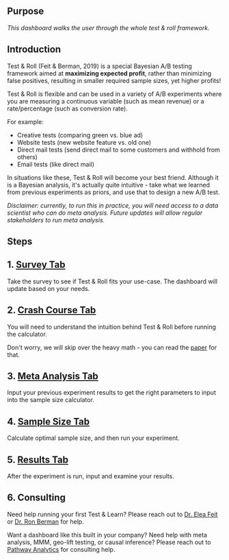 ## Purpose

*This dashboard walks the user through the whole test & roll framework.*

## Introduction

Test & Roll (Feit & Berman, 2019) is a special Bayesian A/B testing framework aimed at **maximizing expected profit**, rather than minimizing false positives, resulting in smaller required sample sizes, yet higher profits!

Test & Roll is flexible and can be used in a variety of A/B experiments where you are measuring a continuous variable (such as mean revenue) or a rate/percentage (such as conversion rate). 

For example:

* Creative tests (comparing green vs. blue ad)
* Website tests (new website feature vs. old one)
* Direct mail tests (send direct mail to some customers and withhold from others)
* Email tests (like direct mail)

In situations like these, Test & Roll will become your best friend. Although it is a Bayesian analysis, it's actually quite intuitive - take what we learned from previous experiments as priors, and use that to design a new A/B test. 

*Disclaimer: currently, to run this in practice, you will need access to a data scientist who can do meta analysis. Future updates will allow regular stakeholders to run meta analysis.*

## Steps

## 1. <a href="#" onclick="Shiny.setInputValue('nav_click', 'survey_tab', {priority: 'event'}); return false;">Survey Tab</a>

Take the survey to see if Test & Roll fits your use-case. The dashboard will update based on your needs.

## 2. <a href="#" onclick="Shiny.setInputValue('nav_click', 'crash_course_tab', {priority: 'event'}); return false;">Crash Course Tab</a>

You will need to understand the intuition behind Test & Roll before running the calculator.

Don't worry, we will skip over the heavy math - you can read the [paper](https://papers.ssrn.com/sol3/papers.cfm?abstract_id=3274875) for that. 

## 3. <a href="#" onclick="Shiny.setInputValue('nav_click', 'priors_tab', {priority: 'event'}); return false;">Meta Analysis Tab</a>

Input your previous experiment results to get the right parameters to input into the sample size calculator.

## 4. <a href="#" onclick="Shiny.setInputValue('nav_click', 'sample_size_tab', {priority: 'event'}); return false;">Sample Size Tab</a>

Calculate optimal sample size, and then run your experiment.

## 5. <a href="#" onclick="Shiny.setInputValue('nav_click', 'results_tab', {priority: 'event'}); return false;">Results Tab</a>

After the experiment is run, input and examine your results.

## 6. Consulting

Need help running your first Test & Learn? Please reach out to [Dr. Elea Feit](https://eleafeit.com/) or [Dr. Ron Berman](https://ron-berman.com/) for help.

Want a dashboard like this built in your company? Need help with meta analysis, MMM, geo-lift testing, or causal inference? Please reach out to [Pathway Analytics](https://pathwayanalytics.gitbook.io/blog) for consulting help.